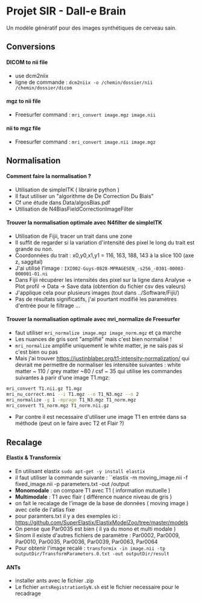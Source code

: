 # Projet SIR - Dall-e Brain

Un modèle génératif pour des images synthétiques de cerveau sain.

## Conversions

#### DICOM to nii file
- use dcm2niix
- ligne de commande : `dcm2niix -o /chemin/dossier/nii /chemin/dossier/dicom`

#### mgz to nii file
- Freesurfer command : `mri_convert image.mgz image.nii`

#### nii to mgz file
- Freesurfer command : `mri_convert image.nii image.mgz`

## Normalisation 

#### Comment faire la normalisation ?
- Utilisation de simpleITK ( librairie python )
- Il faut utiliser un "algorithme de De Correction Du Biais"
- Cf une étude dans Data/algosBias.pdf
- Utilisation de N4BiasFieldCorrectionImageFilter

#### Trouver la normalisation optimale avec N4filter de simpleITK
- Utilisation de Fijii, tracer un trait dans une zone
- Il suffit de regarder si la variation d'intensité des pixel le long du trait est grande ou non.
- Coordonnées du trait : x0,y0,x1,y1 = 116, 163, 188, 143 à la slice 100 (axe z, saggital)
- J'ai utilisé l'image : `IXI002-Guys-0828-MPRAGESEN_-s256_-0301-00003-000001-01.ni`
- Dans Fijii récupérer les intensités des pixel sur la ligne dans Analyse -> Plot profil -> Data -> Save data (obtention du fichier csv des valeurs)
- J'applique cela pour plusieurs images (tout dans ../Software/Fijii/)
- Pas de résultats significatifs, j'ai pourtant modifié les paramètres d'entrée pour le filtrage ...

#### Trouver la normalisation optimale avec mri_normalize de Freesurfer
- faut utiliser `mri_normalize image.mgz image_norm.mgz` et ça marche
- Les nuances de gris sont "amplifié" mais c'est bien normalisé !
- `mri_normalize` amplifie uniquement le white matter, je ne sais pas si c'est bien ou pas
- Mais j'ai trouver https://justinblaber.org/t1-intensity-normalization/ qui devrait me permettre de normaliser les intensitée suivantes : white matter ~ 110 / grey matter ~80 / csf ~ 35 qui utilise les commandes suivantes à parir d'une image T1.mgz:
```bash
mri_convert T1.nii.gz T1.mgz
mri_nu_correct.mni --i T1.mgz --o T1_N3.mgz --n 2
mri_normalize -g 1 -mprage T1_N3.mgz T1_norm.mgz
mri_convert T1_norm.mgz T1_norm.nii.gz
```
- Par contre il est necessaire d'utiliser une image T1 en entrée dans sa méthode (peut on le faire avec T2 et Flair ?)


## Recalage

#### Elastix & Transformix
- En utilisant elastix `sudo apt-get -y install elastix` 
- il faut utiliser la commande suivante : ``elastix -m moving_image.nii -f fixed_image.nii -p parameters.txt -out /output
- **Monomodale** : on compare T1 avec T1 ( information mutuelle )
- **Multimodale** : T1 avec flair ( différence nuance niveau de gris )
- on fait le recalage de l'image de la base de données ( moving image ) avec celle de l'atlas fixe
- pour paramters.txt il y a des exemples ici : https://github.com/SuperElastix/ElastixModelZoo/tree/master/models
- On pense que Par0035 est bien ( il ya du mono et multi modale )
- Sinom il existe d'autres fichiers de paramètre : Par0002, Par0009, Par0010, Par0035, Par0036, Par0039, Par0063, Par0064
- Pour obtenir l'image recalé : `transformix -in image.nii -tp outputDir/TransformParameters.0.txt -out outputDir/result`

#### ANTs
- installer ants avec le fichier .zip
- Le fichier `antsRegistrationSyN.sh` est le fichier necessaire pour le recadrage